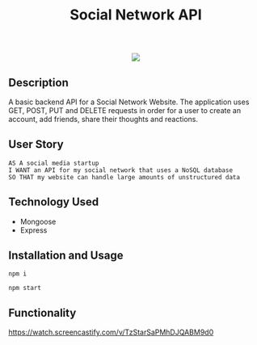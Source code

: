 # <p align="center"> Social Network API </p>
<br> 
 <p align="center">
  <img src="screenshot.gif"/>
</p>

## Description

A basic backend API for a Social Network Website. The application uses GET, POST, PUT and DELETE requests in order for a user to create an account, add friends, share their thoughts and reactions. 

## User Story

 ```
AS A social media startup
I WANT an API for my social network that uses a NoSQL database
SO THAT my website can handle large amounts of unstructured data

 ```
## Technology Used

- Mongoose
- Express

## Installation and Usage

 ```
 npm i

 npm start

 ```

## Functionality

https://watch.screencastify.com/v/TzStarSaPMhDJQABM9d0